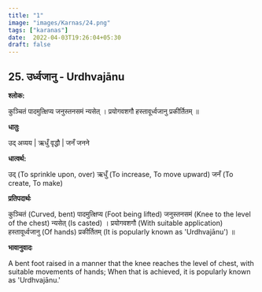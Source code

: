 ```yaml
---
title: "1"
image: "images/Karnas/24.png"
tags: ["karanas"]
date:  2022-04-03T19:26:04+05:30
draft: false
---
```


## 25. उर्ध्वजानु - Urdhvajānu

**श्लोक:**


कुञ्चितं पादमुत्क्षिप्य जनुस्तनसमं न्यसेत् । प्रयोगवशगौ हस्तावूर्ध्वजानु प्रकीर्तितम् ॥

**धातुः**


उद् अव्यय |
ऋधुँ वृद्धौ |
जनँ जनने

**धात्वर्थ:**


उद् (To sprinkle upon, over)
ऋधुँ (To increase, To move upward)
जनँ (To create, To make)

**प्रतिपदार्थः**


कुञ्चितं (Curved, bent) पादमुत्क्षिप्य (Foot being lifted) जनुस्तनसमं (Knee to the level of the chest) न्यसेत् (Is casted) । प्रयोगवशगौ (With suitable application) हस्तावूर्ध्वजानु (Of hands) प्रकीर्तितम् (It is popularly known as 'Urdhvajānu') ॥

**भावानुवादः**


A bent foot raised in a manner that the knee reaches the level of chest, with suitable movements of hands; When that is achieved, it is popularly known as 'Urdhvajānu.' 